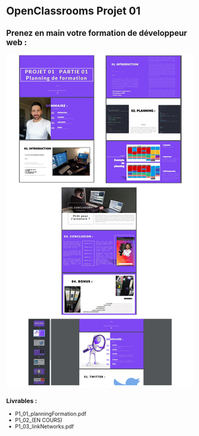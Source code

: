 # OpenClassrooms Projet 01 

## Prenez en main votre formation de développeur web :

![maquette powerpoint pdf](./src/md-picture/mdpix.png)

### Livrables :

- P1_01_planningFormation.pdf
- P1_02_(EN COURS)
- P1_03_linkNetworks.pdf


